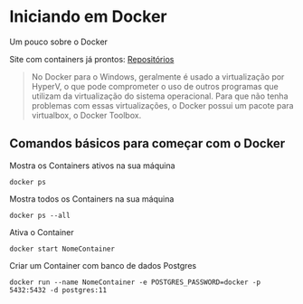 # Iniciando em Docker

Um pouco sobre o Docker 

Site com containers já prontos: [Repositórios](https://hub.docker.com)

> No Docker para o Windows, geralmente é usado a virtualização por HyperV, o que pode comprometer o uso de outros programas que utilizam da virtualização do sistema operacional. Para que não tenha problemas com essas virtualizações, o Docker possui um pacote para virtualbox, o Docker Toolbox. 

## Comandos básicos para começar com o Docker

Mostra os Containers ativos na sua máquina

```
docker ps 
```

Mostra todos os Containers na sua máquina

```
docker ps --all
```

Ativa o Container

```
docker start NomeContainer
```

Criar um Container com banco de dados Postgres

```
docker run --name NomeContainer -e POSTGRES_PASSWORD=docker -p 5432:5432 -d postgres:11
```
